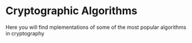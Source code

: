 # Cryptographic Algorithms
Here you will find mplementations of some of the most popular algorithms in cryptography
